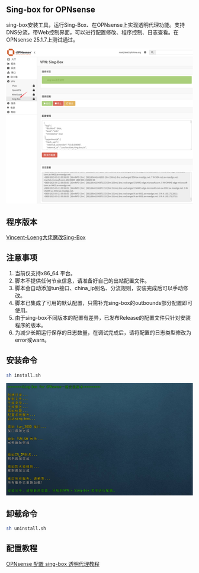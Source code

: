 ## Sing-box for OPNsense
sing-box安装工具，运行Sing-Box、在OPNsense上实现透明代理功能。支持DNS分流，带Web控制界面，可以进行配置修改、程序控制、日志查看。在OPNsense 25.1.7上测试通过。

![](images/proxy.png)

## 程序版本
[Vincent-Loeng大佬魔改Sing-Box](https://github.com/Vincent-Loeng/sing-box) 

## 注意事项
1. 当前仅支持x86_64 平台。
2. 脚本不提供任何节点信息，请准备好自己的出站配置文件。
3. 脚本会自动添加tun接口、china_ip别名、分流规则，安装完成后可以手动修改。
4. 脚本已集成了可用的默认配置，只需补充sing-box的outbounds部分配置即可使用。
5. 由于sing-box不同版本的配置有差异，已发布Release的配置文件只针对安装程序的版本。
6. 为减少长期运行保存的日志数量，在调试完成后，请将配置的日志类型修改为error或warn。

## 安装命令

```bash
sh install.sh
```
![](images/install.png)

## 卸载命令

```bash
sh uninstall.sh
```
## 配置教程

[OPNsense 配置 sing-box 透明代理教程](https://pfchina.org/?p=12933)
